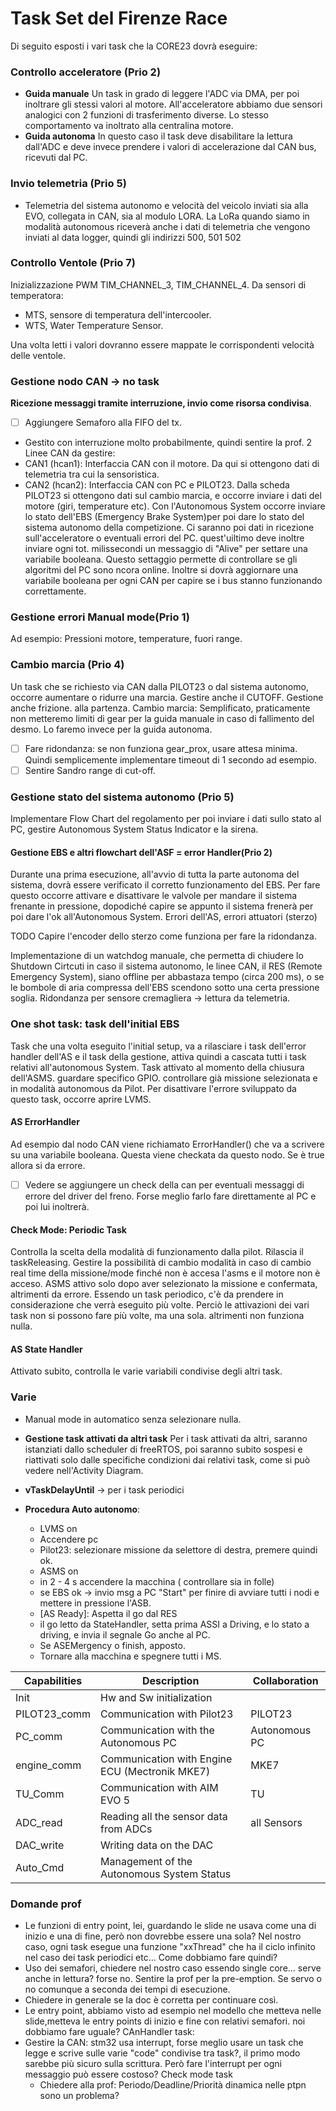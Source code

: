 # Task Set del Firenze Race
Di seguito esposti i vari task che la CORE23 dovrà eseguire:
### Controllo acceleratore (Prio 2)
- **Guida manuale**
Un task in grado di leggere l'ADC via DMA, per poi inoltrare gli stessi valori al motore. All'acceleratore abbiamo due sensori analogici con 2 funzioni di trasferimento diverse. Lo stesso comportamento va inoltrato alla centralina motore.
- **Guida autonoma**
In questo caso il task deve disabilitare la lettura dall'ADC e deve invece prendere i valori di accelerazione dal CAN bus, ricevuti dal PC.

### Invio telemetria (Prio 5)
- Telemetria del sistema autonomo e velocità del veicolo inviati sia alla EVO, collegata in CAN, sia al modulo LORA. La LoRa quando siamo in modalità autonomous riceverà anche i dati di telemetria che vengono inviati al data logger, quindi gli indirizzi 500, 501 502

### Controllo Ventole (Prio 7)
Inizializzazione PWM TIM_CHANNEL_3, TIM_CHANNEL_4. 
Da sensori di temperatora:
- MTS, sensore di temperatura dell'intercooler.
- WTS, Water Temperature Sensor. 

Una volta letti i valori dovranno essere mappate le corrispondenti velocità delle ventole.

### Gestione nodo CAN -> no task 
**Ricezione messaggi tramite interruzione, invio come risorsa condivisa**. 
- [ ] Aggiungere Semaforo alla FIFO del tx.
- Gestito con interruzione molto probabilmente, quindi sentire la prof.
2 Linee CAN da gestire:
- CAN1 (hcan1): Interfaccia CAN con il motore. Da qui si ottengono dati di telemetria tra cui la sensoristica.
- CAN2 (hcan2): Interfaccia CAN con PC e PILOT23. Dalla scheda PILOT23 si ottengono dati sul cambio marcia, e occorre inviare i dati del motore (giri, temperature etc). Con l'Autonomous System occorre inviare lo stato dell'EBS (Emergency Brake System)per poi dare lo stato del sistema autonomo della competizione. Ci saranno poi dati in ricezione sull'acceleratore o eventuali errori del PC. quest'uiltimo deve inoltre inviare ogni tot. milissecondi un messaggio di "Alive" per settare una variabile booleana. Questo settaggio permette di controllare se gli algoritmi del PC sono ncora online. Inoltre si dovrà aggiornare una variabile booleana per ogni CAN per capire se i bus stanno funzionando correttamente.



### Gestione errori Manual mode(Prio 1)
Ad esempio: Pressioni motore, temperature, fuori range.

 
### Cambio marcia (Prio 4)
Un task che se richiesto via CAN  dalla PILOT23 o dal sistema autonomo, occorre aumentare o ridurre una marcia.  Gestire anche il CUTOFF. Gestione anche frizione. alla partenza. Cambio marcia: Semplificato, praticamente non metteremo limiti di gear per la guida manuale in caso di fallimento del desmo. Lo faremo invece per la guida autonoma.
- [ ] Fare ridondanza: se non funziona gear_prox, usare attesa minima. Quindi semplicemente implementare timeout di 1 secondo ad esempio.
- [ ] Sentire Sandro range di cut-off.

### Gestione stato del sistema autonomo (Prio 5)
Implementare Flow Chart del regolamento per poi inviare i dati sullo stato al PC, gestire Autonomous System Status Indicator e la sirena.

#### Gestione EBS e altri flowchart dell'ASF = error Handler(Prio 2)
Durante una prima esecuzione, all'avvio di tutta la parte autonoma del sistema, dovrà essere verificato il corretto funzionamento del EBS. Per fare questo occorre attivare e disattivare le valvole per mandare il sistema frenante in pressione, dopodiché capire se appunto il sistema frenerà per poi dare l'ok all'Autonomous System. Errori dell'AS, errori attuatori (sterzo)

TODO Capire l'encoder dello sterzo come funziona per fare la ridondanza.

Implementazione di un watchdog  manuale, che permetta di chiudere lo Shutdown Cirtcuti in caso il sistema autonomo, le linee CAN, il RES (Remote Emergency System),  siano offline per abbastaza tempo (circa 200 ms), o se le bombole di aria compressa dell'EBS  scendono sotto una certa pressione soglia.
Ridondanza per sensore cremagliera -> lettura da telemetria.

### One shot task: task dell'initial EBS
Task che una volta eseguito l'initial setup, va a rilasciare i task dell'error handler dell'AS e il task della gestione, attiva quindi a cascata tutti i task relativi all'autonomous System. 
Task attivato al momento della chiusura dell'ASMS. guardare specifico GPIO. controllare già missione selezionata e in modalità autonomous da Pilot.
Per disattivare l'errore sviluppato da questo task, occorre aprire LVMS.


#### AS ErrorHandler
Ad esempio dal nodo CAN viene richiamato ErrorHandler() che va a scrivere su una variabile booleana. Questa viene checkata da questo nodo. Se è true allora si da errore.
- [ ] Vedere se aggiungere un check della can per eventuali messaggi di errore del driver del freno. Forse meglio farlo fare direttamente al PC e poi lui inoltrerà. 

#### **Check Mode: Periodic Task**
Controlla la scelta della modalità di funzionamento dalla pilot. Rilascia il taskReleasing. Gestire la possibilità di cambio modalità in caso di cambio real time della missione/mode finché non è accesa l'asms e il motore non è acceso. 
ASMS attivo solo dopo aver selezionato la missione e confermata, altrimenti da errore.
Essendo un task periodico, c'è da prendere in considerazione che verrà eseguito più volte. Perciò le attivazioni dei vari task non si possono fare più volte, ma una sola. altrimenti non funziona nulla.


#### AS State Handler
Attivato subito, controlla le varie variabili condivise degli altri task.


### Varie
- Manual mode in automatico senza selezionare nulla.
- **Gestione task attivati da altri task**
	Per i task attivati da altri, saranno istanziati dallo scheduler di freeRTOS, poi saranno subito sospesi e riattivati solo dalle specifiche condizioni dai relativi task, come si può vedere nell'Activity Diagram.

- **vTaskDelayUntil** -> per i task periodici

- **Procedura Auto autonomo**:
	
	- LVMS on
	- Accendere pc
	- Pilot23: selezionare missione da selettore di destra, premere quindi ok.
	- ASMS on
	-  in 2 - 4 s accendere la macchina ( controllare sia in folle)
	- se EBS ok -> invio msg a PC "Start" per finire di avviare tutti i nodi e mettere in pressione l'ASB.
	- [AS Ready]: Aspetta il go dal RES
	- il go letto da StateHandler, setta prima ASSI a Driving, e lo stato a driving, e invia il segnale Go anche al PC.
	- Se ASEMergency o finish, apposto.
	- Tornare alla macchina e spegnere tutti i MS.



| Capabilities| Description | Collaboration |
| ----------- | ----------- | ------------- |
| Init      | Hw and Sw initialization       ||
| PILOT23_comm   | Communication with Pilot23 |PILOT23|
| PC_comm | Communication with the Autonomous PC | Autonomous PC|
| engine_comm   | Communication with Engine ECU (Mectronik MKE7) |MKE7|
| TU_Comm   | Communication with AIM EVO 5 | TU|
| ADC_read   | Reading all the sensor data from ADCs | all Sensors|
| DAC_write  | Writing data on the DAC ||
| Auto_Cmd  | Management of the Autonomous System Status ||


### Domande prof
- Le funzioni di entry point, lei, guardando le slide ne usava come una di inizio e una di fine, però non dovrebbe essere una sola? Nel nostro caso, ogni task esegue una funzione "xxThread" che ha il ciclo infinito nel caso dei task periodici etc...  Come dobbiamo fare quindi?
- Uso dei semafori, chiedere nel nostro caso essendo single core... serve anche in lettura? forse no. Sentire la prof per la pre-emption. Se servo o no comunque a seconda dei tempi di esecuzione.
- Chiedere in generale se la doc è corretta per continuare così.
- Le entry point, abbiamo visto ad esempio nel modello che metteva nelle slide,metteva le entry points di inizio e fine con relativi semafori. noi dobbiamo fare uguale?
CAnHandler task:
 - Gestire la CAN: stm32 usa interrupt, forse meglio usare un task che legge e scrive sulle varie "code" condivise tra task?, il primo modo sarebbe più sicuro sulla scrittura. Però fare l'interrupt per ogni messaggio può essere costoso?
Check mode task
	- Chiedere alla prof: Periodo/Deadline/Priorità dinamica nelle ptpn sono un problema?

